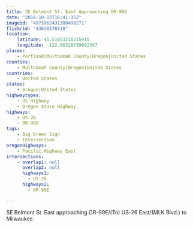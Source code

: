 ```yaml
---
title: SE Belmont St. East Approaching OR-99E
date: "2018-10-13T16:41:35Z"
imageid: "4973962431300499271"
flickrid: "43638576510"
location:
    latitude: 45.51653210215915
    longitude: -122.66328739002347
places:
    - Portland|Multnomah County|Oregon|United States
counties:
    - Multnomah County|Oregon|United States
countries:
    - United States
states:
    - Oregon|United States
highwaytypes:
    - US Highway
    - Oregon State Highway
highways:
    - US-26
    - OR-99E
tags:
    - Big Green Sign
    - Intersection
oregonHighways:
    - Pacific Highway East
intersections:
    - overlap1: null
      overlap2: null
      highways1:
        - US-26
      highways2:
        - OR-99E

---
```

SE Belmont St. East approaching OR-99E/(To) US-26 East/(MLK Blvd.) to Milwaukee.